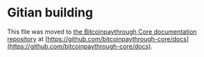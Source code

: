 Gitian building
================

This file was moved to [the Bitcoinpaythrough Core documentation repository](https://github.com/bitcoinpaythrough-core/docs/blob/master/gitian-building.md) at [https://github.com/bitcoinpaythrough-core/docs](https://github.com/bitcoinpaythrough-core/docs).
